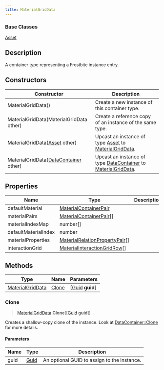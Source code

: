 ```yaml
---
title: MaterialGridData
---
```

### Base Classes

[Asset](Asset)

## Description

A container type representing a Frostbite instance entry.

## Constructors

| Constructor                                                                 | Description                                                                                                             |
| --------------------------------------------------------------------------- | ----------------------------------------------------------------------------------------------------------------------- |
| MaterialGridData()                                                          | Create a new instance of this container type.                                                                           |
| MaterialGridData(MaterialGridData other)                                    | Create a reference copy of an instance of the same type.                                                                |
| MaterialGridData([Asset](Asset) other)                                      | Upcast an instance of type [Asset](Asset) to [MaterialGridData](MaterialGridData).                                      |
| MaterialGridData([DataContainer](/vext/ref/shared/class/datacontainer) other) | Upcast an instance of type [DataContainer](/vext/ref/shared/class/datacontainer) to [MaterialGridData](MaterialGridData). |

## Properties

| Name                 | Type                                                             | Description |
| -------------------- | ---------------------------------------------------------------- | ----------- |
| defaultMaterial      | [MaterialContainerPair](MaterialContainerPair)                   |             |
| materialPairs        | [MaterialContainerPair](MaterialContainerPair)\[\]               |             |
| materialIndexMap     | number\[\]                                                       |             |
| defaultMaterialIndex | number                                                           |             |
| materialProperties   | [MaterialRelationPropertyPair](MaterialRelationPropertyPair)\[\] |             |
| interactionGrid      | [MaterialInteractionGridRow](MaterialInteractionGridRow)\[\]     |             |

## Methods

| Type                                 | Name            | Parameters                                     |
| ------------------------------------ | --------------- | ---------------------------------------------- |
| [MaterialGridData](MaterialGridData) | [Clone](#clone) | \[[Guid](/vext/ref/shared/class/guid) **guid**\] |

### Clone

> [MaterialGridData](MaterialGridData) **Clone**(\[[Guid](/vext/ref/shared/class/guid) **guid**\])

Creates a shallow-copy clone of the instance. Look at [DataContainer::Clone](/vext/ref/shared/class/datacontainer#clone) for more details.

#### Parameters

| Name | Type         | Description                                 |
| ---- | ------------ | ------------------------------------------- |
| guid | [Guid](Guid) | An optional GUID to assign to the instance. |
